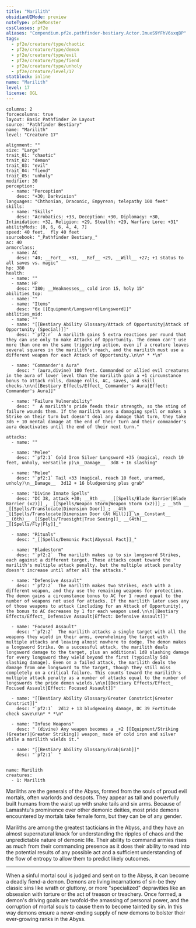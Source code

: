 ```yaml
---
title: "Marilith"
obsidianUIMode: preview
noteType: pf2eMonster
cssClasses: pf2e
aliases: "Compendium.pf2e.pathfinder-bestiary.Actor.ImueS9YFhV6sxqBP" 
tags:
  - pf2e/creature/type/chaotic
  - pf2e/creature/type/demon
  - pf2e/creature/type/evil
  - pf2e/creature/type/fiend
  - pf2e/creature/type/unholy
  - pf2e/creature/level/17
statblock: inline
name: "Marilith"
level: 17
license: OGL
---
```


```statblock
columns: 2
forcecolumns: true
layout: Basic Pathfinder 2e Layout
source: "Pathfinder Bestiary"
name: "Marilith"
level: "Creature 17"

alignment: ""
size: "Large"
trait_01: "chaotic"
trait_02: "demon"
trait_03: "evil"
trait_04: "fiend"
trait_05: "unholy"
modifier: 30
perception:
  - name: "Perception"
    desc: "+30; Darkvision"
languages: "Chthonian, Draconic, Empyrean; telepathy 100 feet"
skills:
  - name: "Skills"
    desc: "Acrobatics: +33, Deception: +30, Diplomacy: +30, Intimidation: +32, Religion: +29, Stealth: +29, Warfare Lore: +31"
abilityMods: [8, 6, 6, 4, 4, 7]
speed: 40 feet,  fly 40 feet
sourcebook: "_Pathfinder Bestiary_"
ac: 40
armorclass:
  - name: AC
    desc: "40; __Fort__ +31, __Ref__ +29, __Will__ +27; +1 status to all saves vs. magic"
hp: 380
health:
  - name: ""
  - name: HP
    desc: "380; __Weaknesses__ cold iron 15, holy 15"
abilities_top:
  - name: ""
  - name: "Items"
    desc: "6x [[Equipment/Longsword|Longsword]]"
abilities_mid:
  - name: ""
  - name: "[[Bestiary Ability Glossary/Attack of Opportunity|Attack of Opportunity (Special)]]"
    desc: "`pf2:r`  A marilith gains 5 extra reactions per round that they can use only to make Attacks of Opportunity. The demon can't use more than one on the same triggering action, even if a creature leaves several squares in the marilith's reach, and the marilith must use a different weapon for each Attack of Opportunity.\n\n* * *\n"

  - name: "Commander's Aura"
    desc: " (aura,divine) 100 feet. Commanded or allied evil creatures in the aura of lower level than the marilith gain a +1 circumstance bonus to attack rolls, damage rolls, AC, saves, and skill checks.\n\n[[Bestiary Effects/Effect_ Commander's Aura|Effect: Commander's Aura]]"

  - name: "Failure Vulnerability"
    desc: "  A marilith's pride feeds their strength, so the sting of failure wounds them. If the marilith uses a damaging spell or makes a Strike on their turn but doesn't deal any damage that turn, they take 3d6 + 10 mental damage at the end of their turn and their commander's aura deactivates until the end of their next turn."

attacks:
  - name: ""

  - name: "Melee"
    desc: "`pf2:1` Cold Iron Silver Longsword +35 (magical, reach 10 feet, unholy, versatile p)\n__Damage__  3d8 + 16 slashing"

  - name: "Melee"
    desc: "`pf2:1` Tail +33 (magical, reach 10 feet, unarmed, unholy)\n__Damage__  3d12 + 16 bludgeoning plus grab"

  - name: "Divine Innate Spells"
    desc: "DC 38, attack +30; __9th __  _[[Spells/Blade Barrier|Blade Barrier (x2)]]_, _[[Spells/Weapon Storm|Weapon Storm (x2)]]_; __5th __  _[[Spells/Translocate|Dimension Door]]_; __4th __  _[[Spells/Translocate|Dimension Door (At Will)]]_\n__Constant__  __(6th)__ _[[Spells/Truesight|True Seeing]]_ __(4th)__ _[[Spells/Fly|Fly]]_"

  - name: "Rituals"
    desc: "_[[Spells/Demonic Pact|Abyssal Pact]]_"

  - name: "Bladestorm"
    desc: "`pf2:2`  The marilith makes up to six longsword Strikes, each against a different target. These attacks count toward the marilith's multiple attack penalty, but the multiple attack penalty doesn't increase until after all the attacks."

  - name: "Defensive Assault"
    desc: "`pf2:2`  The marilith makes two Strikes, each with a different weapon, and they use the remaining weapons for protection. The demon gains a circumstance bonus to AC for 1 round equal to the number of weapons not used for attacks. If the marilith later uses any of those weapons to attack (including for an Attack of Opportunity), the bonus to AC decreases by 1 for each weapon used.\n\n[[Bestiary Effects/Effect_ Defensive Assault|Effect: Defensive Assault]]"

  - name: "Focused Assault"
    desc: "`pf2:2`  The marilith attacks a single target with all the weapons they wield in their arms, overwhelming the target with multiple attacks and leaving almost nowhere to dodge. The demon makes a longsword Strike. On a successful attack, the marilith deals longsword damage to the target, plus an additional 1d8 slashing damage for every longsword they wield beyond the first (typically 5d8 slashing damage). Even on a failed attack, the marilith deals the damage from one longsword to the target, though they still miss completely on a critical failure. This counts toward the marilith's multiple attack penalty as a number of attacks equal to the number of longswords the pride demon wields.\n\n[[Bestiary Effects/Effect_ Focused Assault|Effect: Focused Assault]]"

  - name: "[[Bestiary Ability Glossary/Greater Constrict|Greater Constrict]]"
    desc: "`pf2:1`  2d12 + 13 bludgeoning damage, DC 39 Fortitude check save\n\n* * *\n"

  - name: "Infuse Weapons"
    desc: " (divine) Any weapon becomes a _+2 [[Equipment/Striking (Greater)|Greater Striking]] weapon_ made of cold iron and silver while a marilith wields it."

  - name: "[[Bestiary Ability Glossary/Grab|Grab]]"
    desc: "`pf2:1`  "
 
```

```encounter-table
name: Marilith
creatures:
  - 1: Marilith
```



Mariliths are the generals of the Abyss, formed from the souls of proud evil mortals, often warlords and despots. They appear as tall and powerfully built humans from the waist up with snake tails and six arms. Because of Lamashtu's prominence over other demonic deities, most pride demons encountered by mortals take female form, but they can be of any gender.

Mariliths are among the greatest tacticians in the Abyss, and they have an almost supernatural knack for understanding the ripples of chaos and the unpredictable nature of demonic life. Their ability to command armies rises as much from their commanding presence as it does their ability to read into the potential results of any possible act and a sufficient understanding of the flow of entropy to allow them to predict likely outcomes.

* * *

When a sinful mortal soul is judged and sent on to the Abyss, it can become a deadly fiend-a demon. Demons are living incarnations of sin-be they classic sins like wrath or gluttony, or more "specialized" depravities like an obsession with torture or the act of treason or treachery. Once formed, a demon's driving goals are twofold-the amassing of personal power, and the corruption of mortal souls to cause them to become tainted by sin. In this way demons ensure a never-ending supply of new demons to bolster their ever-growing ranks in the Abyss.
